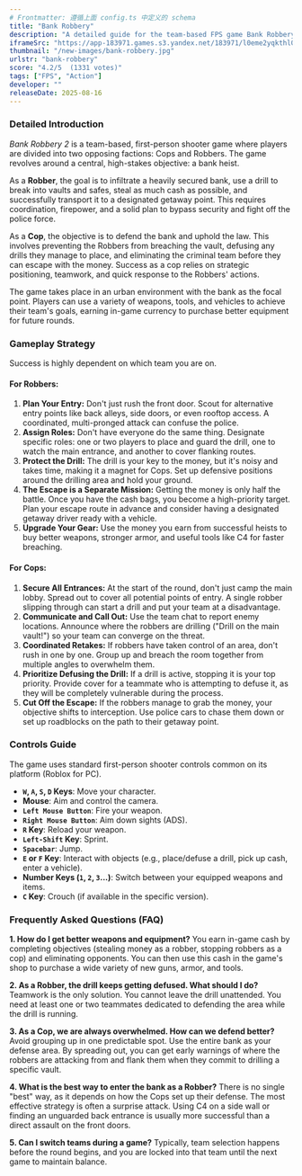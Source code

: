 ```yaml
---
# Frontmatter: 遵循上面 config.ts 中定义的 schema
title: "Bank Robbery"
description: "A detailed guide for the team-based FPS game Bank Robbery 2. Learn strategies for both Robbers and Cops, controls, and answers to common questions to master the heist."
iframeSrc: "https://app-183971.games.s3.yandex.net/183971/l0eme2yqkthl0y8stmfuz0u8pdpux64m/index.html"
thumbnail: "/new-images/bank-robbery.jpg"
urlstr: "bank-robbery"
score: "4.2/5  (1331 votes)"
tags: ["FPS", "Action"]
developer: ""
releaseDate: 2025-08-16
---
```




### Detailed Introduction

*Bank Robbery 2* is a team-based, first-person shooter game where players are divided into two opposing factions: Cops and Robbers. The game revolves around a central, high-stakes objective: a bank heist.

As a **Robber**, the goal is to infiltrate a heavily secured bank, use a drill to break into vaults and safes, steal as much cash as possible, and successfully transport it to a designated getaway point. This requires coordination, firepower, and a solid plan to bypass security and fight off the police force.

As a **Cop**, the objective is to defend the bank and uphold the law. This involves preventing the Robbers from breaching the vault, defusing any drills they manage to place, and eliminating the criminal team before they can escape with the money. Success as a cop relies on strategic positioning, teamwork, and quick response to the Robbers' actions.

The game takes place in an urban environment with the bank as the focal point. Players can use a variety of weapons, tools, and vehicles to achieve their team's goals, earning in-game currency to purchase better equipment for future rounds.

### Gameplay Strategy

Success is highly dependent on which team you are on.

#### For Robbers:

1.  **Plan Your Entry:** Don't just rush the front door. Scout for alternative entry points like back alleys, side doors, or even rooftop access. A coordinated, multi-pronged attack can confuse the police.
2.  **Assign Roles:** Don't have everyone do the same thing. Designate specific roles: one or two players to place and guard the drill, one to watch the main entrance, and another to cover flanking routes.
3.  **Protect the Drill:** The drill is your key to the money, but it's noisy and takes time, making it a magnet for Cops. Set up defensive positions around the drilling area and hold your ground.
4.  **The Escape is a Separate Mission:** Getting the money is only half the battle. Once you have the cash bags, you become a high-priority target. Plan your escape route in advance and consider having a designated getaway driver ready with a vehicle.
5.  **Upgrade Your Gear:** Use the money you earn from successful heists to buy better weapons, stronger armor, and useful tools like C4 for faster breaching.

#### For Cops:

1.  **Secure All Entrances:** At the start of the round, don't just camp the main lobby. Spread out to cover all potential points of entry. A single robber slipping through can start a drill and put your team at a disadvantage.
2.  **Communicate and Call Out:** Use the team chat to report enemy locations. Announce where the robbers are drilling ("Drill on the main vault!") so your team can converge on the threat.
3.  **Coordinated Retakes:** If robbers have taken control of an area, don't rush in one by one. Group up and breach the room together from multiple angles to overwhelm them.
4.  **Prioritize Defusing the Drill:** If a drill is active, stopping it is your top priority. Provide cover for a teammate who is attempting to defuse it, as they will be completely vulnerable during the process.
5.  **Cut Off the Escape:** If the robbers manage to grab the money, your objective shifts to interception. Use police cars to chase them down or set up roadblocks on the path to their getaway point.

### Controls Guide

The game uses standard first-person shooter controls common on its platform (Roblox for PC).

*   **`W`, `A`, `S`, `D` Keys**: Move your character.
*   **Mouse**: Aim and control the camera.
*   **`Left Mouse Button`**: Fire your weapon.
*   **`Right Mouse Button`**: Aim down sights (ADS).
*   **`R` Key**: Reload your weapon.
*   **`Left-Shift` Key**: Sprint.
*   **`Spacebar`**: Jump.
*   **`E` or `F` Key**: Interact with objects (e.g., place/defuse a drill, pick up cash, enter a vehicle).
*   **Number Keys (`1`, `2`, `3`...)**: Switch between your equipped weapons and items.
*   **`C` Key**: Crouch (if available in the specific version).

### Frequently Asked Questions (FAQ)

**1. How do I get better weapons and equipment?**
You earn in-game cash by completing objectives (stealing money as a robber, stopping robbers as a cop) and eliminating opponents. You can then use this cash in the game's shop to purchase a wide variety of new guns, armor, and tools.

**2. As a Robber, the drill keeps getting defused. What should I do?**
Teamwork is the only solution. You cannot leave the drill unattended. You need at least one or two teammates dedicated to defending the area while the drill is running.

**3. As a Cop, we are always overwhelmed. How can we defend better?**
Avoid grouping up in one predictable spot. Use the entire bank as your defense area. By spreading out, you can get early warnings of where the robbers are attacking from and flank them when they commit to drilling a specific vault.

**4. What is the best way to enter the bank as a Robber?**
There is no single "best" way, as it depends on how the Cops set up their defense. The most effective strategy is often a surprise attack. Using C4 on a side wall or finding an unguarded back entrance is usually more successful than a direct assault on the front doors.

**5. Can I switch teams during a game?**
Typically, team selection happens before the round begins, and you are locked into that team until the next game to maintain balance.

